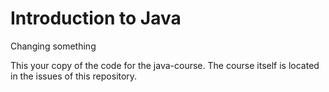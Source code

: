 # Introduction to Java
Changing something

This your copy of the code for the java-course. The course itself is located in the issues of this repository.
